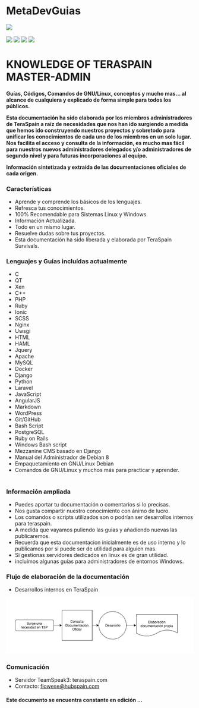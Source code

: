 # MetaDevGuias
![](https://github.com/flowese/teraspain-bot/blob/master/img/tsp_logo.png?raw=true)

![](https://img.shields.io/github/stars/pandao/editor.md.svg) ![](https://img.shields.io/github/forks/pandao/editor.md.svg) ![](https://img.shields.io/github/tag/pandao/editor.md.svg) ![](https://img.shields.io/github/release/pandao/editor.md.svg)

# KNOWLEDGE OF TERASPAIN MASTER-ADMIN

**Guías, Códigos, Comandos de GNU/Linux, conceptos y mucho mas... al alcance de cualquiera y explicado de forma simple para todos los públicos.**

**Esta documentación ha sido elaborada por los miembros administradores de TeraSpain a raíz de necesidades que nos han ido surgiendo a medida que hemos ido construyendo nuestros proyectos y sobretodo para unificar los conocimientos de cada uno de los miembros en un solo lugar. Nos facilita el acceso y consulta de la información, es mucho mas fácil para nuestros nuevos administradores delegados y/o administradores de segundo nivel y para futuras incorporaciones al equipo.**

**Información sintetizada y extraída de las documentaciones oficiales de cada origen.**

###  Características

- Aprende y comprende los básicos de los lenguajes.
- Refresca tus conocimientos.
- 100% Recomendable para Sistemas Linux y Windows.
- Información Actualizada.
- Todo en un mismo lugar.
- Resuelve dudas sobre tus proyectos.
- Esta documentación ha sido liberada y elaborada por TeraSpain Survivals.


### Lenguajes y Guías incluídas actualmente

- C
- QT
- Xen
- C++
- PHP
- Ruby
- Ionic
- SCSS
- Nginx
- Uwsgi
- HTML
- HAML
- Jquery
- Apache
- MySQL
- Docker
- Django
- Python
- Laravel
- JavaScript
- AngularJS
- Markdown
- WordPress
- Git/GitHub
- Bash Script
- PostgreSQL
- Ruby on Rails
- Windows Bash script
- Mezzanine CMS basado en Django
- Manual del Administrador de Debian 8
- Empaquetamiento en GNU/Linux Debian
- Comandos de GNU/Linux y muchos más para practicar y aprender.

#
### Información ampliada

- Puedes aportar tu documentación o comentarios si lo precisas.
- Nos gusta compartir nuestro conocimiento con ánimo de lucro.
- Los comandos o scripts utilizados son o podrían ser desarrollos internos para teraspain.
- A medida que vayamos puliendo las guias y añadiendo nuevas las publicaremos.
- Recuerda que esta documentacion inicialmente es de uso interno y lo publicamos por si puede ser de utilidad para alguien mas.
- Si gestionas servidores dedicados en linux es de gran utilidad.
- incluímos algunas guías para administradores de entornos Windows.

### Flujo de elaboración de la documentación

- Desarrollos internos en TeraSpain

![](https://github.com/flowese/MetaDevGuias/blob/master/img/flow-tsp-docs.png?raw=true)

### Comunicación

- Servidor TeamSpeak3: teraspain.com
- Contacto: flowese@hubspain.com

<h4> Este documento se encuentra constante en edición ... </h4>

